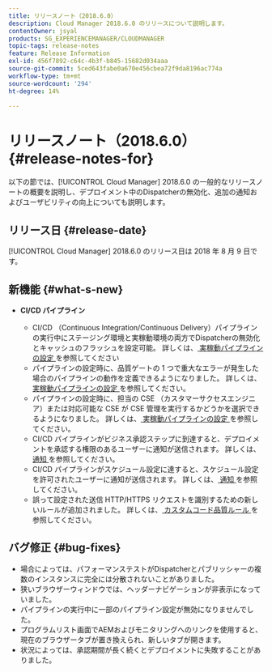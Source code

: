 ```yaml
---
title: リリースノート（2018.6.0）
description: Cloud Manager 2018.6.0 のリリースについて説明します。
contentOwner: jsyal
products: SG_EXPERIENCEMANAGER/CLOUDMANAGER
topic-tags: release-notes
feature: Release Information
exl-id: 456f7892-c64c-4b3f-b845-15682d034aaa
source-git-commit: 5ced643fabe0a670e456cbea72f9da8196ac774a
workflow-type: tm+mt
source-wordcount: '294'
ht-degree: 14%

---
```


# リリースノート（2018.6.0） {#release-notes-for}

以下の節では、[!UICONTROL Cloud Manager] 2018.6.0 の一般的なリリースノートの概要を説明し、デプロイメント中のDispatcherの無効化、追加の通知およびユーザビリティの向上についても説明します。

## リリース日 {#release-date}

[!UICONTROL Cloud Manager] 2018.6.0 のリリース日は 2018 年 8 月 9 日です。

## 新機能 {#what-s-new}

* **CI/CD パイプライン**

   * CI/CD （Continuous Integration/Continuous Delivery）パイプラインの実行中にステージング環境と実稼動環境の両方でDispatcherの無効化とキャッシュのフラッシュを設定可能。 詳しくは、[ 実稼動パイプラインの設定 ](/help/using/production-pipelines.md) を参照してください
   * パイプラインの設定時に、品質ゲートの 1 つで重大なエラーが発生した場合のパイプラインの動作を定義できるようになりました。 詳しくは、[ 実稼動パイプラインの設定 ](/help/using/production-pipelines.md) を参照してください。
   * パイプラインの設定時に、担当の CSE （カスタマーサクセスエンジニア）または対応可能な CSE が CSE 管理を実行するかどうかを選択できるようになりました。 詳しくは、[ 実稼動パイプラインの設定 ](/help/using/production-pipelines.md) を参照してください。
   * CI/CD パイプラインがビジネス承認ステップに到達すると、デプロイメントを承認する権限のあるユーザーに通知が送信されます。 詳しくは、[ 通知 ](/help/using/notifications.md) を参照してください。
   * CI/CD パイプラインがスケジュール設定に達すると、スケジュール設定を許可されたユーザーに通知が送信されます。 詳しくは、[ 通知 ](/help/using/notifications.md) を参照してください。
   * 誤って設定された送信 HTTP/HTTPS リクエストを識別するための新しいルールが追加されました。 詳しくは、[ カスタムコード品質ルール ](/help/using/custom-code-quality-rules.md) を参照してください。

## バグ修正 {#bug-fixes}

* 場合によっては、パフォーマンステストがDispatcherとパブリッシャーの複数のインスタンスに完全には分散されないことがありました。
* 狭いブラウザーウィンドウでは、ヘッダーナビゲーションが非表示になっていました。
* パイプラインの実行中に一部のパイプライン設定が無効になりませんでした。
* プログラムリスト画面でAEMおよびモニタリングへのリンクを使用すると、現在のブラウザータブが置き換えられ、新しいタブが開きます。
* 状況によっては、承認期間が長く続くとデプロイメントに失敗することがありました。
